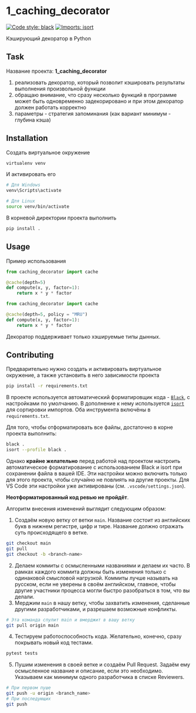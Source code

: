 # 1_caching_decorator

[![Code style: black](https://img.shields.io/badge/code%20style-black-000000.svg)](https://github.com/psf/black)
[![Imports: isort](https://img.shields.io/badge/%20imports-isort-%231674b1?style=flat&labelColor=ef8336)](https://pycqa.github.io/isort/)


Кэширующий декоратор в Python

## Task
Название проекта: **1_caching_decorator**

1. реализовать декоратор, который позволит кэшировать результаты выполнения произвольной функции
2. обращаю внимание, что сразу несколько функций в программе может быть одновременно задекорировано и при этом декоратор должен работать корректно
3. параметры - стратегия запоминания (как вариант минимум - глубина кэша)

## Installation

Создать виртуальное окружение

```bash
virtualenv venv
```

И активировать его
```powershell
# Для Windows
venv\Scripts\activate
```

```bash
# Для Linux
source venv/bin/activate
```

В корневой директории проекта выполнить

```bash
pip install .
```

## Usage

Пример использования

```python
from caching_decorator import cache

@cache(depth=5)
def compute(x, y, factor=1):
    return x * y * factor
```

```python
from caching_decorator import cache

@cache(depth=5, policy = "MRU")
def compute(x, y, factor=1):
    return x * y * factor
```
Декоратор поддерживает только хэшируемые типы дынных.


## Contributing

Предварительно нужно создать и активировать виртуальное окружение, а также установить в него зависимости проекта

```bash
pip install -r requirements.txt
```

В проекте используется автоматический форматировщик кода - [`Black`](https://github.com/psf/black), с настройками по умолчанию. В дополнение к нему используется [`isort`](https://github.com/PyCQA/isort) для сортировки импортов. Оба инструмента включёны в `requirements.txt`. 

Для того, чтобы отформатировать все файлы, достаточно в корне проекта выполнить:
```sh
black .
isort --profile black .
```

Однако **крайне желательно** перед работой над проектом настроить автоматическое форматирование с использованием Black и isort при сохранении файла в вашей IDE. Эти настройки можно включить только для этого проекта, чтобы случайно не повлиять на другие проекты. Для VS Code эти настройки уже активированы (см. `.vscode/settings.json`).

**Неотформатированный код ревью не пройдёт**.

Алгоритм внесения изменений выглядит следующим образом:

1. Создаём новую ветку от ветки `main`. Название состоит из английских букв в нижнем регистре, цифр и тире. Название должно отражать суть происходящего в ветке.
```bash
git checkout main
git pull
git checkout -b <branch-name>
```
2. Делаем коммиты с осмысленными названиями и делаем их часто. В рамках каждого коммита должны быть изменения только с одинаковой смысловой нагрузкой. Коммиты лучше называть на русском, если не уверены в своём английском, главное, чтобы другие участники процесса могли быстро разобраться в том, что вы делали.
3. Мерджим `main` в нашу ветку, чтобы захватить изменения, сделанные другими разработчиками, и разрешаем возможные конфликты.
```bash
# Эта команда спулит main и вмерджит в вашу ветку
git pull origin main
```
4. Тестируем работоспособность кода. Желательно, конечно, сразу покрывать новый код тестами.
```bash
pytest tests
```
5. Пушим изменения в своей ветке и создаём Pull Request. Задаём ему осмысленное название и описание, если это необходимо. Указываем как минимум одного разработчика в списке Reviewers.
```bash
# При первом пуше
git push -u origin <branch_name>
# При последующих
git push
```